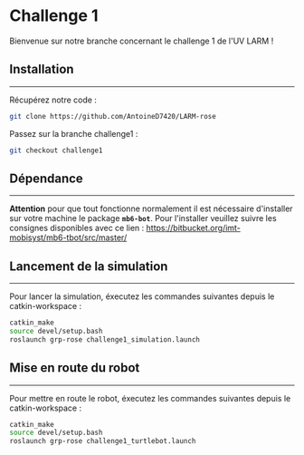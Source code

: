 # Challenge 1

Bienvenue sur notre branche concernant le challenge 1 de l'UV LARM !

## Installation
---------------

Récupérez notre code :
``` bash
git clone https://github.com/AntoineD7420/LARM-rose
```

Passez sur la branche challenge1 :
``` bash
git checkout challenge1
```

## Dépendance
---------------

**Attention** pour que tout fonctionne normalement il est nécessaire d'installer sur votre machine le package **`mb6-bot`**. Pour l'installer veuillez suivre les consignes disponibles avec ce lien :
https://bitbucket.org/imt-mobisyst/mb6-tbot/src/master/

## Lancement de la simulation
-------

Pour lancer la simulation, éxecutez les commandes suivantes depuis le catkin-workspace :
``` bash
catkin_make
source devel/setup.bash
roslaunch grp-rose challenge1_simulation.launch
```

## Mise en route du robot
-------

Pour mettre en route le robot, éxecutez les commandes suivantes depuis le catkin-workspace :
``` bash
catkin_make
source devel/setup.bash
roslaunch grp-rose challenge1_turtlebot.launch
```